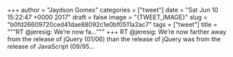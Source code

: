 
+++
author = "Jaydson Gomes"
categories = ["tweet"]
date = "Sat Jun 10 15:22:47 +0000 2017"
draft = false
image = "{TWEET_IMAGE}"
slug = "b0fd26609720ced41dae88092c1e0bf0511a2ac7"
tags = ["tweet"]
title = """RT @jeresig: We’re now fa..."""
+++
RT @jeresig: We’re now farther away from the release of jQuery (01/06) than the release of jQuery was from the release of JavaScript (09/95…
